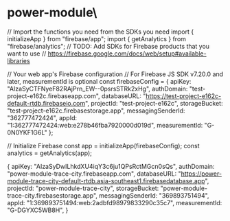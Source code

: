 # power-module\


// Import the functions you need from the SDKs you need
import { initializeApp } from "firebase/app";
import { getAnalytics } from "firebase/analytics";
// TODO: Add SDKs for Firebase products that you want to use
// https://firebase.google.com/docs/web/setup#available-libraries

// Your web app's Firebase configuration
// For Firebase JS SDK v7.20.0 and later, measurementId is optional
const firebaseConfig = {
  apiKey: "AIzaSyCTFNyeF82RAjPrn_EW--0psrsSTRk2xHg",
  authDomain: "test-project-e162c.firebaseapp.com",
  databaseURL: "https://test-project-e162c-default-rtdb.firebaseio.com",
  projectId: "test-project-e162c",
  storageBucket: "test-project-e162c.firebasestorage.app",
  messagingSenderId: "362777472424",
  appId: "1:362777472424:web:e278b46fba7920000d019d",
  measurementId: "G-0N0YKF1G6L"
};

// Initialize Firebase
const app = initializeApp(firebaseConfig);
const analytics = getAnalytics(app);

{
  apiKey: "AIzaSyDwILhkdXU4iqY3c6ju1QPsRctMGcn0sQs",
  authDomain: "power-module-trace-city.firebaseapp.com",
  databaseURL:
    "https://power-module-trace-city-default-rtdb.asia-southeast1.firebasedatabase.app",
  projectId: "power-module-trace-city",
  storageBucket: "power-module-trace-city.firebasestorage.app",
  messagingSenderId: "369893751494",
  appId: "1:369893751494:web:2adbfd98979833290c35c7",
  measurementId: "G-DGYXC5WB8H",
}